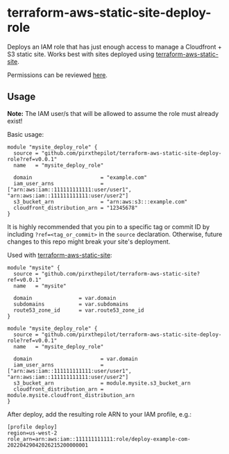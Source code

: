 # terraform-aws-static-site-deploy-role

Deploys an IAM role that has just enough access to manage a Cloudfront + S3 static site. Works best with sites deployed using [terraform-aws-static-site](https://github.com/pirxthepilot/terraform-aws-static-site).

Permissions can be reviewed [here](./policies.tf).


## Usage

**Note:** The IAM user/s that will be allowed to assume the role must already exist!

Basic usage:

```
module "mysite_deploy_role" {
  source = "github.com/pirxthepilot/terraform-aws-static-site-deploy-role?ref=v0.0.1"
  name   = "mysite_deploy_role"

  domain                      = "example.com"
  iam_user_arns               = ["arn:aws:iam::111111111111:user/user1", "arn:aws:iam::111111111111:user/user2"]
  s3_bucket_arn               = "arn:aws:s3:::example.com"
  cloudfront_distribution_arn = "12345678"
}
```

It is highly recommended that you pin to a specific tag or commit ID by including `?ref=<tag_or_commit>` in the `source` declaration. Otherwise, future changes to this repo might break your site's deployment. 

Used with [terraform-aws-static-site](https://github.com/pirxthepilot/terraform-aws-static-site):

```
module "mysite" {
  source = "github.com/pirxthepilot/terraform-aws-static-site?ref=v0.0.1"
  name   = "mysite"

  domain               = var.domain
  subdomains           = var.subdomains
  route53_zone_id      = var.route53_zone_id
}

module "mysite_deploy_role" {
  source = "github.com/pirxthepilot/terraform-aws-static-site-deploy-role?ref=v0.0.1"
  name   = "mysite_deploy_role"

  domain                      = var.domain
  iam_user_arns               = ["arn:aws:iam::111111111111:user/user1", "arn:aws:iam::111111111111:user/user2"]
  s3_bucket_arn               = module.mysite.s3_bucket_arn
  cloudfront_distribution_arn = module.mysite.cloudfront_distribution_arn
}
```

After deploy, add the resulting role ARN to your IAM profile, e.g.:

```
[profile deploy]
region=us-west-2
role_arn=arn:aws:iam::111111111111:role/deploy-example-com-20220429042026215200000001
```
